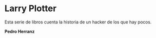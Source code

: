# Larry Plotter

Esta serie de libros cuenta la historia de un hacker de los que hay pocos.

**Pedro Herranz**
